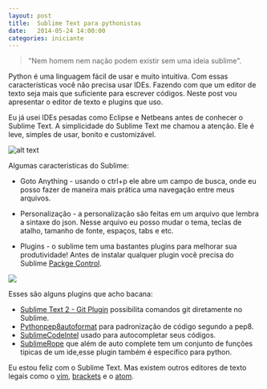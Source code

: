 ```yaml
---
layout: post
title:  Sublime Text para pythonistas
date:   2014-05-24 14:00:00
categories: iniciante
---
```


> "Nem homem nem nação podem existir sem uma ideia sublime".

Python é uma linguagem fácil de usar e muito intuitiva. Com essas 
características você não precisa usar IDEs. Fazendo com que  um editor de texto seja mais que suficiente para escrever códigos.
Neste post vou apresentar o editor de texto e plugins que uso.

Eu já usei IDEs pesadas como Eclipse e Netbeans antes de conhecer 
o Sublime Text. A simplicidade do Sublime Text me chamou a atenção. 
Ele é leve, simples de usar, bonito e customizável.

![alt text](http://i.imgur.com/snnBCO8.jpg)

Algumas caracteristicas do Sublime:

- Goto Anything - usando o ctrl+p ele abre um campo de busca, onde eu posso fazer de maneira mais prática uma navegação entre meus
arquivos.

- Personalização - a personalização são feitas em um arquivo que lembra a sintaxe do json. Nesse arquivo 
eu posso mudar o tema, teclas de atalho, tamanho de fonte, espaços, tabs e etc. 

- Plugins - o sublime tem uma bastantes plugins para melhorar sua produtividade!
Antes de instalar qualquer plugin você precisa do Sublime [Packge Control](https://sublime.wbond.net/).

<a href="http://reactiongifs.com/?p=3062"><img src="http://www.reactiongifs.com/r/2012/11/typing.gif"></a>

Esses são alguns plugins que acho bacana:
- [Sublime Text 2 - Git Plugin](https://github.com/kemayo/sublime-text-git/wiki) possibilita comandos git diretamente no Sublime.
- [Pythonpep8autoformat](https://sublime.wbond.net/packages/Python%20PEP8%20Autoformat) para padronização de código segundo a pep8.
- [SublimeCodeIntel](https://sublime.wbond.net/packages/SublimeCodeIntel) usado para autocompletar seus códigos.
- [SublimeRope](https://sublime.wbond.net/packages/SublimeRope) que além de auto complete tem um conjunto de funções tipicas de um ide,esse plugin também é especifico para python.

Eu estou feliz com o Sublime Text. Mas existem outros editores de texto legais como o [vim](http://www.vim.org/), [brackets](http://brackets.io/) e o [atom](https://atom.io/).  

